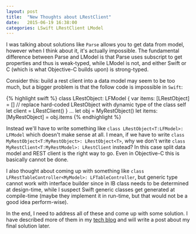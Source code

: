 ```yaml
---
layout: post
title:  "New Thoughts about LRestClient"
date:   2015-06-19 16:38:00
categories: LSwift LRestClient LModel
---
```


I was talking about solutions like `Parse` allows you to get data from model, however when I think about it, it's actually impossible. The fundamental difference between Parse and LModel is that Parse uses subscript to get properties and thus is weak-typed, while LModel is not, and either Swift or C (which is what Objective-C builds upon) is strong-typed.

Consider this: build a rest client into a data model may seem to be too much, but a bigger problem is that the follow code is impossible in `Swift`:

{% highlight swift %}
class LRestObject: LFModel {
	var items: [LRestObject] = []	//	replace hard-coded LRestObject with dynamic type of the class self
	let client = LRestClient<LFModel>()
}
...
let obj = MyRestObject()
let items: [MyRestObject] = obj.items 
{% endhighlight %}

Instead we'll have to write something like `class LRestObject<T:LFModel>: LFModel` which doesn't make sense at all. I mean, if we have to write `class MyRestObject<T:MyRestObject>: LRestObject<T>`, why we don't write `class MyRestClient<T:MyRestModel>: LRestClient` instead? In this case split data model and REST client is the right way to go. Even in Objective-C this is basically cannot be done.

I also thought about coming up with something like `class LFRestTableController<MyModel>: LFTableController`, but generic type cannot work with interface builder since in IB class needs to be determined at design-time, while I suspect Swift generic classes get generated at compile-time (maybe they implement it in run-time, but that would not be a good idea perform-wise).

In the end, I need to address all of these and come up with some solution. I have described more of them in my [tech blog](http://www.superarts.org/blog/2015/06/17/some-thoughts-about-uitableview-data-handling/) and will write a post about my final solution later.
